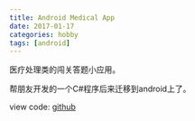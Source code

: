 ```yaml
---
title: Android Medical App
date: 2017-01-17
categories: hobby
tags: [android]
---
```



医疗处理类的闯关答题小应用。

帮朋友开发的一个C#程序后来迁移到android上了。

view code: [github](https://github.com/bblu/android/tree/master/DrApp)
